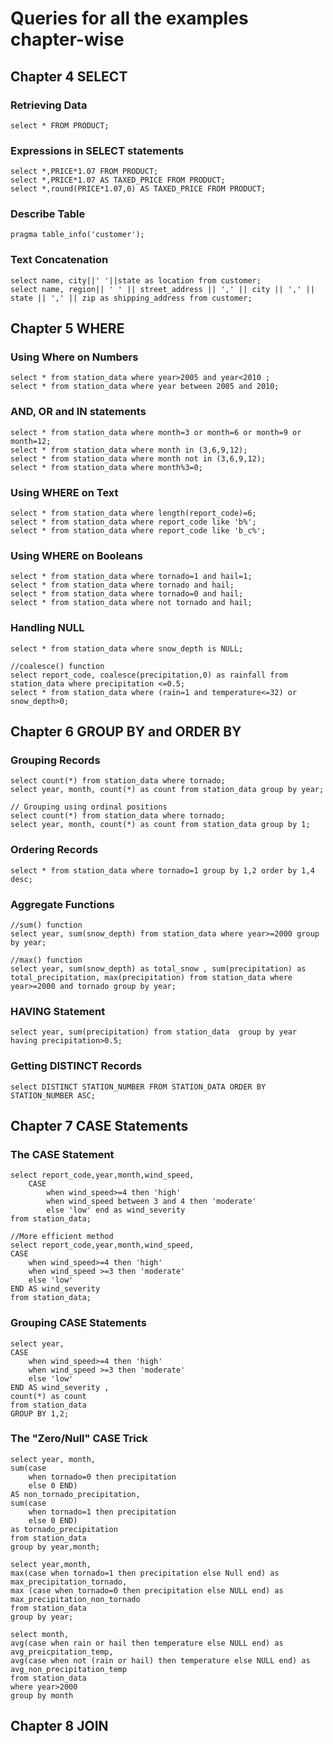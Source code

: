 # Queries for all the examples chapter-wise

## Chapter 4 **SELECT** <a name='1'>

### Retrieving Data
```
select * FROM PRODUCT;
```

### Expressions in SELECT statements
```
select *,PRICE*1.07 FROM PRODUCT;
select *,PRICE*1.07 AS TAXED_PRICE FROM PRODUCT;
select *,round(PRICE*1.07,0) AS TAXED_PRICE FROM PRODUCT;
```

### Describe Table
```
pragma table_info('customer');
```

### Text Concatenation
```
select name, city||' '||state as location from customer;
select name, region|| ' ' || street_address || ',' || city || ',' || state || ',' || zip as shipping_address from customer;
```

## Chapter 5 **WHERE** <a name =2>
### Using Where on Numbers
```
select * from station_data where year>2005 and year<2010 ;
select * from station_data where year between 2005 and 2010;
```
### AND, OR and IN statements
```
select * from station_data where month=3 or month=6 or month=9 or month=12;
select * from station_data where month in (3,6,9,12);
select * from station_data where month not in (3,6,9,12);
select * from station_data where month%3=0;
```

### Using WHERE on Text
```
select * from station_data where length(report_code)=6;
select * from station_data where report_code like 'b%';
select * from station_data where report_code like 'b_c%';
```

### Using WHERE on Booleans
```
select * from station_data where tornado=1 and hail=1;
select * from station_data where tornado and hail;
select * from station_data where tornado=0 and hail;
select * from station_data where not tornado and hail;
```
### Handling NULL
```
select * from station_data where snow_depth is NULL;

//coalesce() function
select report_code, coalesce(precipitation,0) as rainfall from station_data where precipitation <=0.5;
select * from station_data where (rain=1 and temperature<=32) or snow_depth>0;
```
## Chapter 6 **GROUP BY and ORDER BY**
### Grouping Records
```
select count(*) from station_data where tornado;
select year, month, count(*) as count from station_data group by year;

// Grouping using ordinal positions
select count(*) from station_data where tornado;
select year, month, count(*) as count from station_data group by 1;
```
### Ordering Records
```
select * from station_data where tornado=1 group by 1,2 order by 1,4 desc;
```
### Aggregate Functions
```
//sum() function
select year, sum(snow_depth) from station_data where year>=2000 group by year;

//max() function
select year, sum(snow_depth) as total_snow , sum(precipitation) as total_precipitation, max(precipitation) from station_data where year>=2000 and tornado group by year;
```
### HAVING Statement
```
select year, sum(precipitation) from station_data  group by year having precipitation>0.5;
```
### Getting DISTINCT Records
```
select DISTINCT STATION_NUMBER FROM STATION_DATA ORDER BY STATION_NUMBER ASC;
```

## Chapter 7 **CASE Statements**

### The CASE Statement
```
select report_code,year,month,wind_speed, 
    CASE 
        when wind_speed>=4 then 'high' 
        when wind_speed between 3 and 4 then 'moderate' 
        else 'low' end as wind_severity 
from station_data;

//More efficient method
select report_code,year,month,wind_speed, 
CASE 
    when wind_speed>=4 then 'high' 
    when wind_speed >=3 then 'moderate' 
    else 'low' 
END AS wind_severity 
from station_data;
```

### Grouping CASE Statements
```
select year, 
CASE 
    when wind_speed>=4 then 'high' 
    when wind_speed >=3 then 'moderate' 
    else 'low' 
END AS wind_severity ,
count(*) as count
from station_data 
GROUP BY 1,2;
```

### The "Zero/Null" CASE Trick
```
select year, month,
sum(case 
    when tornado=0 then precipitation
    else 0 END)
AS non_tornado_precipitation,
sum(case 
    when tornado=1 then precipitation
    else 0 END)
as tornado_precipitation
from station_data
group by year,month;
```
```
select year,month,
max(case when tornado=1 then precipitation else Null end) as max_precipitation_tornado,
max (case when tornado=0 then precipitation else NULL end) as max_precipitation_non_tornado
from station_data
group by year;
```
```
select month,
avg(case when rain or hail then temperature else NULL end) as avg_preicpitation_temp,
avg(case when not (rain or hail) then temperature else NULL end) as avg_non_precipitation_temp
from station_data
where year>2000
group by month
```

## Chapter 8 **JOIN**
